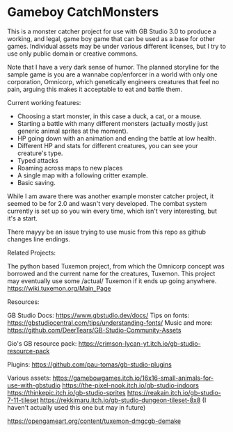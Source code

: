 # Gameboy CatchMonsters
 
This is a monster catcher project for use with GB Studio 3.0 to produce a working, and legal,
game boy game that can be used as a base for other games.
Individual assets may be under various different licenses, but I try to use only public domain or creative commons.

Note that I have a very dark sense of humor.
The planned storyline for the sample game is you are a wannabe cop/enforcer in a world with only one corporation, Omnicorp, which genetically engineers creatures that feel no pain, arguing this makes it acceptable to eat and battle them.

Current working features:
* Choosing a start monster, in this case a duck, a cat, or a mouse.
* Starting a battle with many different monsters (actually mostly just generic animal sprites at the moment).
* HP going down with an animation and ending the battle at low health.
* Different HP and stats for different creatures, you can see your creature's type.
* Typed attacks
* Roaming across maps to new places
* A single map with a following critter example.
* Basic saving.

While I am aware there was another example monster catcher project, it seemed to be for 2.0 and wasn't very developed.
The combat system currently is set up so you win every time, which isn't very interesting, but it's a start.

There mayyy be an issue trying to use music from this repo as github changes line endings.

Related Projects:

The python based Tuxemon project, from which the Omnicorp concept was borrowed and the current name for the creatures, Tuxemon. This project may eventually use some /actual/ Tuxemon if it ends up going anywhere.
https://wiki.tuxemon.org/Main_Page

Resources:

GB Studio Docs: https://www.gbstudio.dev/docs/
Tips on fonts: https://gbstudiocentral.com/tips/understanding-fonts/
Music and more:
https://github.com/DeerTears/GB-Studio-Community-Assets

Gio's GB resource pack: https://crimson-lycan-yt.itch.io/gb-studio-resource-pack

Plugins: https://github.com/pau-tomas/gb-studio-plugins

Various assets:
https://gamebowgames.itch.io/16x16-small-animals-for-use-with-gbstudio
https://the-pixel-nook.itch.io/gb-studio-indoors
https://thinkepic.itch.io/gb-studio-sprites
https://reakain.itch.io/gb-studio-7-11-tileset
https://rekkimaru.itch.io/gb-studio-dungeon-tileset-8x8 (I haven't actually used this one but may in future)

https://opengameart.org/content/tuxemon-dmgcgb-demake